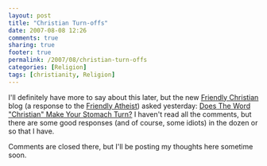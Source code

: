 ```yaml
---
layout: post
title: "Christian Turn-offs"
date: 2007-08-08 12:26
comments: true
sharing: true
footer: true
permalink: /2007/08/christian-turn-offs
categories: [Religion]
tags: [christianity, Religion]
---
```

I'll definitely have more to say about this later, but the new <a href="http://www.friendlychristian.com">Friendly Christian</a> blog (a response to the <a href="http://friendlyatheist.com/">Friendly Atheist</a>) asked yesterday: <a href="http://www.friendlychristian.com/?p=148">Does The Word "Christian" Make Your Stomach Turn?</a>  I haven't read all the comments, but there are some good responses (and of course, some idiots) in the dozen or so that I have.

Comments are closed there, but I'll be posting my thoughts here sometime soon.
